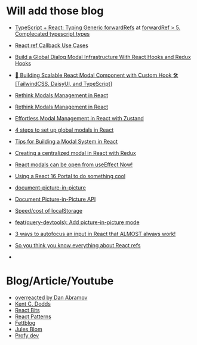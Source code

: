 # Will add those blog
* [TypeScript + React: Typing Generic forwardRefs](https://fettblog.eu/typescript-react-generic-forward-refs/)
  at [forwardRef > 5. Complecated typescript types](ref/forwardRef.md)
* [React ref Callback Use Cases](https://julesblom.com/writing/ref-callback-use-cases#user-content-fn-refescapehatch)


* [Build a Global Dialog Modal Infrastructure With React Hooks and Redux Hooks](https://betterprogramming.pub/global-dialog-modal-infrastructure-with-react-hooks-and-redux-hooks-1b6bedd052a6)
* [🚀 Building Scalable React Modal Component with Custom Hook 🛠️ [TailwindCSS, DaisyUI, and TypeScript]](https://medium.com/techverito/building-scalable-react-modal-component-with-custom-hook-%EF%B8%8F-tailwindcss-daisyui-and-ae12fbd7521c)
* [Rethink Modals Management in React](https://medium.com/ebaytech/rethink-modals-management-in-react-cf3b6804223d)
* [Rethink Modals Management in React](https://innovation.ebayinc.com/tech/engineering/rethink-modals-management-in-react/)
* [Effortless Modal Management in React with Zustand](https://medium.com/@selvakumar_P/effortless-modal-management-in-react-with-zustand-2e99dc876a82)
* [4 steps to set up global modals in React](https://opensource.com/article/21/5/global-modals-react)
* [Tips for Building a Modal System in React](https://tips.rstankov.com/p/tips-for-building-modal-system-in)
* [Creating a centralized modal in React with Redux](https://andremonteiro.pt/react-redux-modal/)
* [React modals can be open from useEffect Now!](https://medium.com/@FrameMuse/react-modals-management-is-done-right-d44805d517b)


* [Using a React 16 Portal to do something cool](https://david-gilbertson.medium.com/using-a-react-16-portal-to-do-something-cool-2a2d627b0202)
* [document-picture-in-picture](https://github.com/WICG/document-picture-in-picture)
* [Document Picture-in-Picture API](https://developer.mozilla.org/en-US/docs/Web/API/Document_Picture-in-Picture_API)
* [Speed/cost of localStorage](https://stackoverflow.com/questions/8074218/speed-cost-of-localstorage)
* [feat(query-devtools): Add picture-in-picture mode](https://github.com/TanStack/query/pull/6931)

* [3 ways to autofocus an input in React that ALMOST always work!](https://blog.maisie.ink/react-ref-autofocus/)
* [So you think you know everything about React refs](https://thoughtspile.github.io/2021/05/17/everything-about-react-refs/)
*

# Blog/Article/Youtube
* [overreacted by Dan Abramov](https://overreacted.io/)
* [Kent C. Dodds](https://kentcdodds.com/blog)
* [React Bits](https://vasanthk.gitbooks.io/react-bits/)
* [React Patterns](https://reactpatterns.com/)
* [Fettblog](https://fettblog.eu/)
* [Jules Blom](https://julesblom.com/)
* [Profy dev](https://www.youtube.com/@profydev)